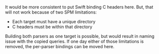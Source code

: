 It would be more consistent to put Swift binding C headers here. But, that will not work because of two SPM limitations:

- Each target must have a unique directory
- C headers must be within that directory

Building both parsers as one target is possible, but would result in naming issue with the copied queries. If one day either of those limitations is removed, the per-parser bindings can be moved here.
